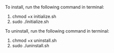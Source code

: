 To install, run the following command in terminal: 
1. chmod +x initialize.sh
2. sudo ./initialize.sh

To uninstall, run the following command in terminal:
1. chmod +x uninstall.sh
2. sudo ./uninstall.sh
